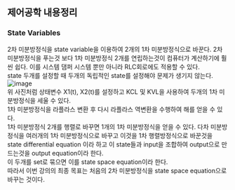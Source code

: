 ## 제어공학 내용정리
### State Variables
2차 미분방정식을 state variable을 이용하여 2개의 1차 미분방정식으로 바꾼다. 2차 미분방정식을 푸는것 보다 1차 미분방정식
2개를 연립하는것이 컴퓨터가 계산하기에 훨씬 쉽다. 이를 시스템 댐퍼 시스템 뿐만 아니라 RLC회로에도 적용할 수 있다.  
state 두개를 설정할 때 두개의 독립적인 state를 설정해야 문제가 생기지 않는다.     
 ![image](https://github.com/minoo0303/minwoo/assets/144125852/20c14a48-ceed-4272-a299-977499e5e32c)  
위 사진처럼 상태변수 X1(t), X2(t)를 설정하고 KCL 및 KVL을 사용하여 두개의 1차 미분방정식을 세울 수 있다.   
1차 미분방정식을 라플라스 변환 후 다시 라플라스 역변환을 수행하여 해를 얻을 수 있다.      
1차 미분방정식 2개를 행렬로 바꾸면 1개의 1차 미분방정식을 얻을 수 있다. 다차 미분방정식을 여러개의 1차 미분방정식으로
바꾸고 이것을 1차 행렬방정식으로 바꾼것을 state differential equation 이라 하고 이 state들과 input을 조합하여 output으로 만드는것을 output equation이라 한다.   
이 두개를 set로 묶으면 이를 state space equation이라 한다.  
따라서 이번 강의의 최종 목표는 처음의 2차 미분방정식을 state space equation으로 바꾸는 것이다.  
